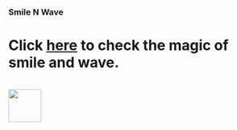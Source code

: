 
### Smile N Wave

# Click [here](https://nathanshuai.github.io/smile-and-wave/) to check the magic of smile and wave.

<br />

<img src="https://img.shields.io/badge/React-20232A?style=for-the-badge&logo=react&logoColor=61DAFB" height="65">
